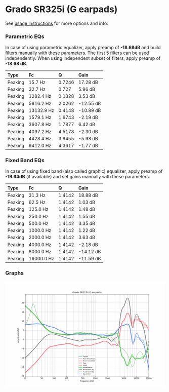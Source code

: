 # Grado SR325i (G earpads)
See [usage instructions](https://github.com/jaakkopasanen/AutoEq#usage) for more options and info.

### Parametric EQs
In case of using parametric equalizer, apply preamp of **-18.68dB** and build filters manually
with these parameters. The first 5 filters can be used independently.
When using independent subset of filters, apply preamp of **-18.68 dB**.

| Type    | Fc         |      Q | Gain      |
|:--------|:-----------|:-------|:----------|
| Peaking | 15.7 Hz    | 0.7246 | 17.28 dB  |
| Peaking | 32.7 Hz    | 0.727  | 5.96 dB   |
| Peaking | 1282.4 Hz  | 0.1328 | 3.53 dB   |
| Peaking | 5816.2 Hz  | 2.0262 | -12.55 dB |
| Peaking | 13132.9 Hz | 0.4148 | -10.89 dB |
| Peaking | 1579.1 Hz  | 1.6743 | -2.19 dB  |
| Peaking | 3607.8 Hz  | 1.7877 | 6.42 dB   |
| Peaking | 4097.2 Hz  | 4.5178 | -2.30 dB  |
| Peaking | 4428.4 Hz  | 3.9455 | -5.98 dB  |
| Peaking | 9412.0 Hz  | 4.3617 | -1.77 dB  |

### Fixed Band EQs
In case of using fixed band (also called graphic) equalizer, apply preamp of **-19.64dB**
(if available) and set gains manually with these parameters.

| Type    | Fc         |      Q | Gain      |
|:--------|:-----------|:-------|:----------|
| Peaking | 31.3 Hz    | 1.4142 | 18.88 dB  |
| Peaking | 62.5 Hz    | 1.4142 | 1.03 dB   |
| Peaking | 125.0 Hz   | 1.4142 | 1.48 dB   |
| Peaking | 250.0 Hz   | 1.4142 | 1.55 dB   |
| Peaking | 500.0 Hz   | 1.4142 | 3.35 dB   |
| Peaking | 1000.0 Hz  | 1.4142 | 1.22 dB   |
| Peaking | 2000.0 Hz  | 1.4142 | 3.63 dB   |
| Peaking | 4000.0 Hz  | 1.4142 | -2.18 dB  |
| Peaking | 8000.0 Hz  | 1.4142 | -14.12 dB |
| Peaking | 16000.0 Hz | 1.4142 | -11.59 dB |

### Graphs
![](./Grado%20SR325i%20(G%20earpads).png)
